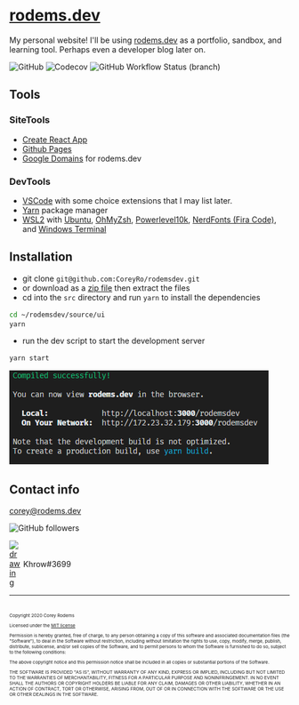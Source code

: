 # [rodems.dev](https://www.rodems.dev)
My personal website! I'll be using [rodems.dev](https://www.rodems.dev) as a portfolio, sandbox, and learning tool. Perhaps even a developer blog later on. 

![GitHub](https://img.shields.io/github/license/coreyro/rodemsdev?style=flat-square&link=https://en.wikipedia.org/wiki/MIT_License) ![Codecov](https://img.shields.io/codecov/c/gh/coreyro/rodemsdev?style=flat-square&link=https://codecov.io/gh/CoreyRo/rodemsdev/) ![GitHub Workflow Status (branch)](https://img.shields.io/github/workflow/status/coreyro/rodemsdev/CI-Build/master?style=flat-square&link=https://github.com/CoreyRo/rodemsdev/actions?query=workflow%3ACI-Build) 

## Tools

### SiteTools
- [Create React App](https://github.com/facebook/create-react-app)
- [Github Pages](https://pages.github.com/)
- [Google Domains](https://domains.google.com/) for rodems.dev

### DevTools
- [VSCode](https://www.google.com/url?sa=t&rct=j&q=&esrc=s&source=web&cd=&cad=rja&uact=8&ved=2ahUKEwjJ6ZyzjIPtAhUdGVkFHUiMAUUQFjAAegQIARAD&url=https%3A%2F%2Fcode.visualstudio.com%2F&usg=AOvVaw15O90sm1ios8AUpw56hCml) with some choice extensions that I may list later.
- [Yarn](https://yarnpkg.com/) package manager
- [WSL2](https://docs.microsoft.com/en-us/windows/wsl/install-win10) with [Ubuntu](https://releases.ubuntu.com/20.04/), [OhMyZsh](https://ohmyz.sh/), [Powerlevel10k](https://github.com/romkatv/powerlevel10k), [NerdFonts (Fira Code)](https://www.nerdfonts.com/font-downloads), and [Windows Terminal](https://www.microsoft.com/en-us/p/windows-terminal/9n0dx20hk701?activetab=pivot:overviewtab)

## Installation
- git clone `git@github.com:CoreyRo/rodemsdev.git`
- or download as a [zip file](https://github.com/CoreyRo/rodemsdev/archive/master.zip) then extract the files
- cd into the `src` directory and run `yarn` to install the dependencies
```zsh
cd ~/rodemsdev/source/ui
yarn
```
- run the dev script to start the development server
```zsh
yarn start
```
![](documentation/content/yarn-start.png)

## Contact info

[corey@rodems.dev](mailto:corey+ghreadme@rodems.dev?subject=I%20saw%20your%20rodems.dev.next%20repo)

![GitHub followers](https://img.shields.io/github/followers/coreyro?label=follow&style=social) 

<div style='display:flex;flex-flow:row nowrap;align-items:center;'><a href='https://discord.com/' aria-label='A link to discord.com'><img style='display:flex;' src="https://cdn4.iconfinder.com/data/icons/logos-and-brands/512/91_Discord_logo_logos-512.png" alt="drawing" width="20" style=''/></a><span style='margin-left: 5px;'>Khrow#3699</span></div>

---

<br/>
<div style="font-size: 8px;">
Copyright 2020 Corey Rodems

Licensed under the [MIT license](http://www.opensource.org/licenses/mit-license.php)

    

Permission is hereby granted, free of charge, to any person obtaining a copy
of this software and associated documentation files (the "Software"), to deal
in the Software without restriction, including without limitation the rights
to use, copy, modify, merge, publish, distribute, sublicense, and/or sell
copies of the Software, and to permit persons to whom the Software is
furnished to do so, subject to the following conditions:

The above copyright notice and this permission notice shall be included in
all copies or substantial portions of the Software.

THE SOFTWARE IS PROVIDED "AS IS", WITHOUT WARRANTY OF ANY KIND, EXPRESS OR
IMPLIED, INCLUDING BUT NOT LIMITED TO THE WARRANTIES OF MERCHANTABILITY,
FITNESS FOR A PARTICULAR PURPOSE AND NONINFRINGEMENT. IN NO EVENT SHALL THE
AUTHORS OR COPYRIGHT HOLDERS BE LIABLE FOR ANY CLAIM, DAMAGES OR OTHER
LIABILITY, WHETHER IN AN ACTION OF CONTRACT, TORT OR OTHERWISE, ARISING FROM,
OUT OF OR IN CONNECTION WITH THE SOFTWARE OR THE USE OR OTHER DEALINGS IN
THE SOFTWARE.
</div>